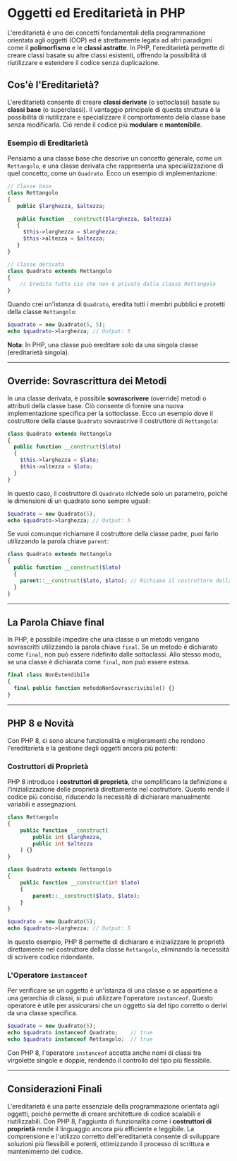 # Oggetti ed Ereditarietà in PHP

L'ereditarietà è uno dei concetti fondamentali della programmazione orientata agli oggetti (OOP) ed è strettamente legata ad altri paradigmi come il **polimorfismo** e le **classi astratte**. In PHP, l'ereditarietà permette di creare classi basate su altre classi esistenti, offrendo la possibilità di riutilizzare e estendere il codice senza duplicazione.

## Cos'è l'Ereditarietà?

L'ereditarietà consente di creare **classi derivate** (o sottoclassi) basate su **classi base** (o superclassi). Il vantaggio principale di questa struttura è la possibilità di riutilizzare e specializzare il comportamento della classe base senza modificarla. Ciò rende il codice più **modulare** e **mantenibile**.

### Esempio di Ereditarietà

Pensiamo a una classe base che descrive un concetto generale, come un `Rettangolo`, e una classe derivata che rappresenta una specializzazione di quel concetto, come un `Quadrato`. Ecco un esempio di implementazione:

```php
// Classe base
class Rettangolo
{
   public $larghezza, $altezza;

   public function __construct($larghezza, $altezza)
   {
     $this->larghezza = $larghezza;
     $this->altezza = $altezza;
   }
}

// Classe derivata
class Quadrato extends Rettangolo
{
    // Eredita tutto ciò che non è privato dalla classe Rettangolo
}
```

Quando crei un'istanza di `Quadrato`, eredita tutti i membri pubblici e protetti della classe `Rettangolo`:

```php
$quadrato = new Quadrato(5, 5);
echo $quadrato->larghezza; // Output: 5
```

**Nota**: In PHP, una classe può ereditare solo da una singola classe (ereditarietà singola).

---

## Override: Sovrascrittura dei Metodi

In una classe derivata, è possibile **sovrascrivere** (override) metodi o attributi della classe base. Ciò consente di fornire una nuova implementazione specifica per la sottoclasse. Ecco un esempio dove il costruttore della classe `Quadrato` sovrascrive il costruttore di `Rettangolo`:

```php
class Quadrato extends Rettangolo
{
  public function __construct($lato)
  {
    $this->larghezza = $lato;
    $this->altezza = $lato;
  }
}
```

In questo caso, il costruttore di `Quadrato` richiede solo un parametro, poiché le dimensioni di un quadrato sono sempre uguali:

```php
$quadrato = new Quadrato(5);
echo $quadrato->larghezza; // Output: 5
```

Se vuoi comunque richiamare il costruttore della classe padre, puoi farlo utilizzando la parola chiave `parent`:

```php
class Quadrato extends Rettangolo
{
  public function __construct($lato)
  {
    parent::__construct($lato, $lato); // Richiama il costruttore della classe padre
  }
}
```

---

## La Parola Chiave **final**

In PHP, è possibile impedire che una classe o un metodo vengano sovrascritti utilizzando la parola chiave `final`. Se un metodo è dichiarato come `final`, non può essere ridefinito dalle sottoclassi. Allo stesso modo, se una classe è dichiarata come `final`, non può essere estesa.

```php
final class NonEstendibile
{
  final public function metodoNonSovrascrivibile() {}
}
```

---

## PHP 8 e Novità

Con PHP 8, ci sono alcune funzionalità e miglioramenti che rendono l'ereditarietà e la gestione degli oggetti ancora più potenti:

### Costruttori di Proprietà

PHP 8 introduce i **costruttori di proprietà**, che semplificano la definizione e l'inizializzazione delle proprietà direttamente nel costruttore. Questo rende il codice più conciso, riducendo la necessità di dichiarare manualmente variabili e assegnazioni.

```php
class Rettangolo
{
    public function __construct(
        public int $larghezza, 
        public int $altezza
    ) {}
}

class Quadrato extends Rettangolo
{
    public function __construct(int $lato)
    {
        parent::__construct($lato, $lato);
    }
}

$quadrato = new Quadrato(5);
echo $quadrato->larghezza; // Output: 5
```

In questo esempio, PHP 8 permette di dichiarare e inizializzare le proprietà direttamente nel costruttore della classe `Rettangolo`, eliminando la necessità di scrivere codice ridondante.

### L'Operatore `instanceof`

Per verificare se un oggetto è un'istanza di una classe o se appartiene a una gerarchia di classi, si può utilizzare l'operatore `instanceof`. Questo operatore è utile per assicurarsi che un oggetto sia del tipo corretto o derivi da una classe specifica.

```php
$quadrato = new Quadrato(5);
echo $quadrato instanceof Quadrato;    // true
echo $quadrato instanceof Rettangolo;  // true
```

Con PHP 8, l'operatore `instanceof` accetta anche nomi di classi tra virgolette singole e doppie, rendendo il controllo del tipo più flessibile.

---

## Considerazioni Finali

L'ereditarietà è una parte essenziale della programmazione orientata agli oggetti, poiché permette di creare architetture di codice scalabili e riutilizzabili. Con PHP 8, l'aggiunta di funzionalità come i **costruttori di proprietà** rende il linguaggio ancora più efficiente e leggibile. La comprensione e l'utilizzo corretto dell'ereditarietà consente di sviluppare soluzioni più flessibili e potenti, ottimizzando il processo di scrittura e mantenimento del codice.


